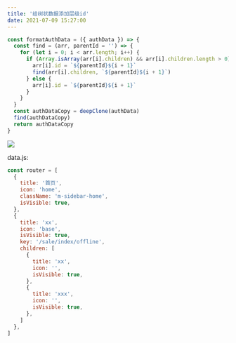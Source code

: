 ```yaml
---
title: '给树状数据添加层级id'
date: 2021-07-09 15:27:00
---   
```

```javascript
const formatAuthData = ({ authData }) => {
  const find = (arr, parentId = '') => {
    for (let i = 0; i < arr.length; i++) {
      if (Array.isArray(arr[i].children) && arr[i].children.length > 0) {
        arr[i].id = `${parentId}${i + 1}`
        find(arr[i].children, `${parentId}${i + 1}`)
      } else {
        arr[i].id = `${parentId}${i + 1}`
      }
    }
  }
  const authDataCopy = deepClone(authData)
  find(authDataCopy)
  return authDataCopy
}
```

![](https://img-blog.csdnimg.cn/20210709152532563.png?x-oss-processimage/watermark,type_ZmFuZ3poZW5naGVpdGk,shadow_10,text_aHR0cHM6Ly9ibG9nLmNzZG4ubmV0L3h1dG9uZ2Jhbw,size_16,color_FFFFFF,t_70)

data.js:

```javascript
const router = [
  {
    title: '首页',
    icon: 'home',
    className: 'm-sidebar-home',
    isVisible: true,
  },
  {
    title: 'xx',
    icon: 'base',
    isVisible: true,
    key: '/sale/index/offline',
    children: [
      {
        title: 'xx',
        icon: '',
        isVisible: true,
      },   
      {
        title: 'xxx',
        icon: '',
        isVisible: true,
      },                                            
    ]
  }, 
]
```